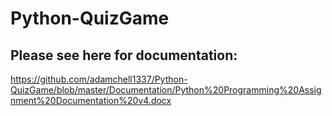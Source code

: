 # Python-QuizGame
## Please see here for documentation:
https://github.com/adamchell1337/Python-QuizGame/blob/master/Documentation/Python%20Programming%20Assignment%20Documentation%20v4.docx
